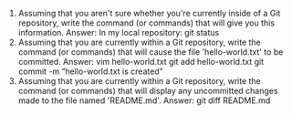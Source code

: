 1.	Assuming that you aren't sure whether you're currently inside of a Git repository, write the command (or commands) that will give you this information.
Answer: In my local repository: git status
2.	Assuming that you are currently within a Git repository, write the command (or commands) that will cause the file 'hello-world.txt' to be committed.
Answer: vim hello-world.txt
	git add hello-world.txt 
git commit -m “hello-world.txt is created”
3.	Assuming that you are currently within a Git repository, write the command (or commands) that will display any uncommitted changes made to the file named 'README.md'.
Answer:  git diff README.md
